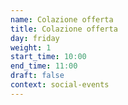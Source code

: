 ```yaml
---
name: Colazione offerta
title: Colazione offerta
day: friday
weight: 1
start_time: 10:00
end_time: 11:00
draft: false
context: social-events
---
```

